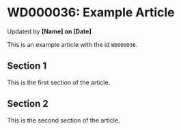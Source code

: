 # WD000036: Example Article #
Updated by **[Name] on [Date]**

This is an example article with the id `WD000036`.

## Section 1

This is the first section of the article.

## Section 2

This is the second section of the article.
